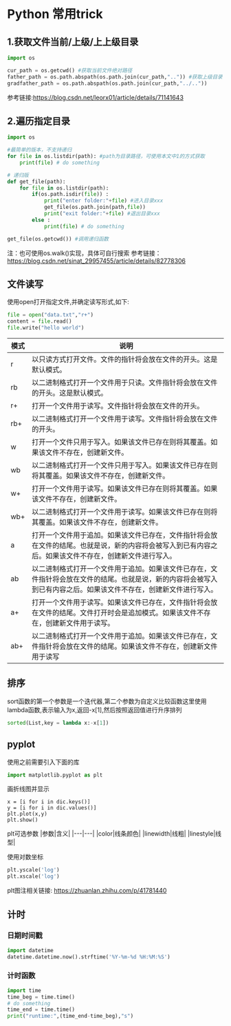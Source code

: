 # Python 常用trick
## 1.获取文件当前/上级/上上级目录
```python 
import os

cur_path = os.getcwd() #获取当前文件绝对路径
father_path = os.path.abspath(os.path.join(cur_path,"..")) #获取上级目录
gradfather_path = os.path.abspath(os.path.join(cur_path,"../.."))
```
参考链接:https://blog.csdn.net/leorx01/article/details/71141643

## 2.遍历指定目录
```python 
import os

#最简单的版本，不支持递归
for file in os.listdir(path): #path为目录路径，可使用本文中1的方式获取 
    print(file) # do something

# 递归版
def get_file(path):
    for file in os.listdir(path):
        if(os.path.isdir(file)) : 
            print("enter folder:"+file) #进入目录xxx
            get_file(os.path.join(path,file))
            print("exit folder:"+file) #退出目录xxx
        else :
            print(file) # do something

get_file(os.getcwd()) #调用递归函数
```
注：也可使用os.walk()实现，具体可自行搜索
参考链接：https://blog.csdn.net/sinat_29957455/article/details/82778306

## 文件读写
使用open打开指定文件,并确定读写形式,如下:
```python
file = open("data.txt","r+")
content = file.read()
file.write("hello world")
```
|模式|说明|
|---|---|
|r	|以只读方式打开文件。文件的指针将会放在文件的开头。这是默认模式。|
|rb	|以二进制格式打开一个文件用于只读。文件指针将会放在文件的开头。这是默认模式。|
|r+	|打开一个文件用于读写。文件指针将会放在文件的开头。|
|rb+	|以二进制格式打开一个文件用于读写。文件指针将会放在文件的开头。|
|w	|打开一个文件只用于写入。如果该文件已存在则将其覆盖。如果该文件不存在，创建新文件。|
|wb|	以二进制格式打开一个文件只用于写入。如果该文件已存在则将其覆盖。如果该文件不存在，创建新文件。|
|w+	|打开一个文件用于读写。如果该文件已存在则将其覆盖。如果该文件不存在，创建新文件。
|wb+	|以二进制格式打开一个文件用于读写。如果该文件已存在则将其覆盖。如果该文件不存在，创建新文件。|
|a|	打开一个文件用于追加。如果该文件已存在，文件指针将会放在文件的结尾。也就是说，新的内容将会被写入到已有内容之后。如果该文件不存在，创建新文件进行写入。|
|ab	|以二进制格式打开一个文件用于追加。如果该文件已存在，文件指针将会放在文件的结尾。也就是说，新的内容将会被写入到已有内容之后。如果该文件不存在，创建新文件进行写入。|
|a+	|打开一个文件用于读写。如果该文件已存在，文件指针将会放在文件的结尾。文件打开时会是追加模式。如果该文件不存在，创建新文件用于读写。|
|ab+	|以二进制格式打开一个文件用于追加。如果该文件已存在，文件指针将会放在文件的结尾。如果该文件不存在，创建新文件用于读写|

## 排序
sort函数的第一个参数是一个迭代器,第二个参数为自定义比较函数这里使用lambda函数,表示输入为x,返回-x[1],然后按照返回值进行升序排列
```python
sorted(List,key = lambda x:-x[1])
```
## pyplot
使用之前需要引入下面的库
```python
import matplotlib.pyplot as plt 
```

画折线图并显示
```
x = [i for i in dic.keys()] 
y = [i for i in dic.values()]
plt.plot(x,y)
plt.show()
```

plt可选参数
|参数|含义|
|---|---|
|color|线条颜色|
|linewidth|线粗|
|linestyle|线型|

使用对数坐标
```python
plt.yscale('log')
plt.xscale('log')
```

plt图注相关链接:
https://zhuanlan.zhihu.com/p/41781440

## 计时
### 日期时间戳
```python
import datetime
datetime.datetime.now().strftime('%Y-%m-%d %H:%M:%S')
```

### 计时函数
```python
import time 
time_beg = time.time()
# do something
time_end = time.time()
print("runtime:",(time_end-time_beg),"s")
```
